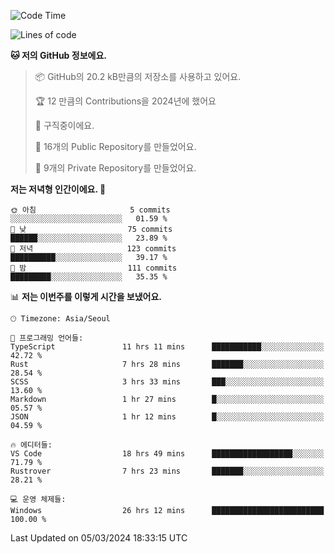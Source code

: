   <!--START_SECTION:waka-->
![Code Time](http://img.shields.io/badge/Code%20Time-426%20hrs%2058%20mins-blue)

![Lines of code](https://img.shields.io/badge/%EC%A0%80%EB%8A%94%20%EC%97%AC%ED%83%9C%EA%B9%8C%EC%A7%80%20-207.3%20thousand%20%EC%A4%84%EC%9D%98%20%EC%BD%94%EB%93%9C%EB%A5%BC%20%EC%9E%91%EC%84%B1%ED%96%88%EC%96%B4%EC%9A%94.-blue)

**🐱 저의 GitHub 정보에요.** 

> 📦 GitHub의 20.2 kB만큼의 저장소를 사용하고 있어요. 
 > 
> 🏆 12 만큼의 Contributions을 2024년에 했어요
 > 
> 💼 구직중이에요.
 > 
> 📜 16개의 Public Repository를 만들었어요. 
 > 
> 🔑 9개의 Private Repository를 만들었어요. 
 > 
**저는 저녁형 인간이에요. 🦉** 

```text
🌞 아침                     5 commits           ░░░░░░░░░░░░░░░░░░░░░░░░░   01.59 % 
🌆 낮　                     75 commits          ██████░░░░░░░░░░░░░░░░░░░   23.89 % 
🌃 저녁                     123 commits         ██████████░░░░░░░░░░░░░░░   39.17 % 
🌙 밤　                     111 commits         █████████░░░░░░░░░░░░░░░░   35.35 % 
```


📊 **저는 이번주를 이렇게 시간을 보냈어요.** 

```text
🕑︎ Timezone: Asia/Seoul

💬 프로그래밍 언어들: 
TypeScript               11 hrs 11 mins      ███████████░░░░░░░░░░░░░░   42.72 % 
Rust                     7 hrs 28 mins       ███████░░░░░░░░░░░░░░░░░░   28.54 % 
SCSS                     3 hrs 33 mins       ███░░░░░░░░░░░░░░░░░░░░░░   13.60 % 
Markdown                 1 hr 27 mins        █░░░░░░░░░░░░░░░░░░░░░░░░   05.57 % 
JSON                     1 hr 12 mins        █░░░░░░░░░░░░░░░░░░░░░░░░   04.59 % 

🔥 에디터들: 
VS Code                  18 hrs 49 mins      ██████████████████░░░░░░░   71.79 % 
Rustrover                7 hrs 23 mins       ███████░░░░░░░░░░░░░░░░░░   28.21 % 

💻 운영 체제들: 
Windows                  26 hrs 12 mins      █████████████████████████   100.00 % 
```


 Last Updated on 05/03/2024 18:33:15 UTC
<!--END_SECTION:waka-->

